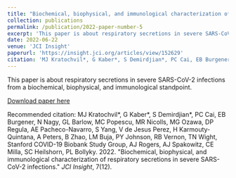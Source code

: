 ```yaml
---
title: "Biochemical, biophysical, and immunological characterization of respiratory secretions in severe SARS-CoV-2 infections"
collection: publications
permalink: /publication/2022-paper-number-5
excerpt: 'This paper is about respiratory secretions in severe SARS-CoV-2 infections from a biochemical, biophysical, and immunological standpoint.'
date: 2022-06-22
venue: 'JCI Insight'
paperurl: 'https://insight.jci.org/articles/view/152629'
citation: 'MJ Kratochvil*, G Kaber*, S Demirdjian*, PC Cai, EB Burgener, N Nagy, GL Barlow, MC Popescu, MR Nicolls, MG Ozawa, DP Regula, AE Pacheco-Navarro, S Yang, V de Jesus Perez, H Karmouty-Quintana, A Peters, B Zhao, LM Buja, PY Johnson, RB Vernon, TN Wight, Stanford COVID-19 Biobank Study Group, AJ Rogers, AJ Spakowitz, CE Milla, SC Heilshorn, PL Bollyky. 2022. &quot;Biochemical, biophysical, and immunological characterization of respiratory secretions in severe SARS-CoV-2 infections.&quot; <i>JCI Insight</i>, 7(12).'
---
```

This paper is about respiratory secretions in severe SARS-CoV-2 infections from a biochemical, biophysical, and immunological standpoint.

[Download paper here](https://insight.jci.org/articles/view/152629)

Recommended citation: MJ Kratochvil*, G Kaber*, S Demirdjian*, PC Cai, EB Burgener, N Nagy, GL Barlow, MC Popescu, MR Nicolls, MG Ozawa, DP Regula, AE Pacheco-Navarro, S Yang, V de Jesus Perez, H Karmouty-Quintana, A Peters, B Zhao, LM Buja, PY Johnson, RB Vernon, TN Wight, Stanford COVID-19 Biobank Study Group, AJ Rogers, AJ Spakowitz, CE Milla, SC Heilshorn, PL Bollyky. 2022. "Biochemical, biophysical, and immunological characterization of respiratory secretions in severe SARS-CoV-2 infections." <i>JCI Insight</i>, 7(12).